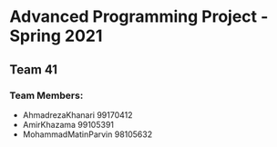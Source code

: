 # Advanced Programming Project - Spring 2021
## Team 41

### Team Members:
- AhmadrezaKhanari 99170412
- AmirKhazama 99105391
- MohammadMatinParvin 98105632

